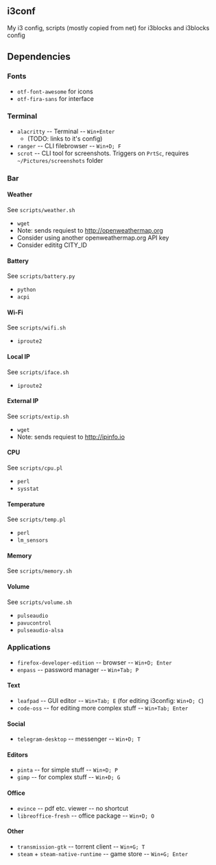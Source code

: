 ## i3conf
My i3 config, scripts (mostly copied from net) for i3blocks and i3blocks config


## Dependencies

### Fonts
* `otf-font-awesome` for icons
* `otf-fira-sans` for interface

### Terminal
* `alacritty` -- Terminal -- `Win+Enter`
  * (TODO: links to it's config)  
* `ranger` -- CLI filebrowser -- `Win+D; F`
* `scrot` -- CLI tool for screenshots. Triggers on `PrtSc`, requires `~/Pictures/screenshots` folder

### Bar

#### Weather

See `scripts/weather.sh`

* `wget`
* Note: sends requiest to http://openweathermap.org
* Consider using another openweathermap.org API key
* Consider edititg CITY_ID

#### Battery

See `scripts/battery.py`

* `python`
* `acpi`

#### Wi-Fi

See `scripts/wifi.sh`

* `iproute2`

#### Local IP

See `scripts/iface.sh`

* `iproute2`

#### External IP

See `scripts/extip.sh`

* `wget`
* Note: sends requiest to http://ipinfo.io

#### CPU

See `scripts/cpu.pl`

* `perl`
* `sysstat`

#### Temperature

See `scripts/temp.pl`

* `perl`
* `lm_sensors`

#### Memory

See `scripts/memory.sh`

#### Volume

See `scripts/volume.sh`

* `pulseaudio`
* `pavucontrol`
* `pulseaudio-alsa`

### Applications
* `firefox-developer-edition` -- browser -- `Win+D; Enter`
* `enpass` -- password manager -- `Win+Tab; P`

#### Text
* `leafpad` -- GUI editor -- `Win+Tab; E` (for editing i3config: `Win+D; C`)
* `code-oss` -- for editing more complex stuff -- `Win+Tab; Enter`

#### Social
* `telegram-desktop` -- messenger -- `Win+D; T`

#### Editors
* `pinta` -- for simple stuff -- `Win+D; P`
* `gimp` -- for complex stuff -- `Win+D; G`

#### Office
* `evince` -- pdf etc. viewer -- no shortcut
* `libreoffice-fresh` -- office package -- `Win+D; O`

#### Other
* `transmission-gtk` -- torrent client -- `Win+G; T`
* `steam` + `steam-native-runtime` -- game store -- `Win+G; Enter`
